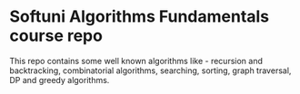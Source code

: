 # Softuni Algorithms Fundamentals course repo
This repo contains some well known algorithms like - recursion and backtracking, combinatorial algorithms, searching, sorting, graph traversal, DP and greedy algorithms. 
